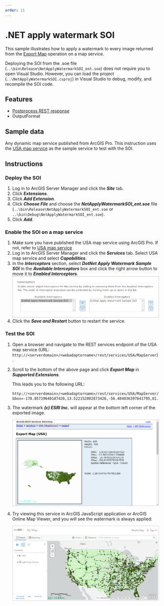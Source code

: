 ```yaml
---
order: 11
---
```


# .NET apply watermark SOI

This sample illustrates how to apply a watermark to every image returned from the [Export Map](https://developers.arcgis.com/rest/services-reference/export-map.htm) operation on a map service.

Deploying the SOI from the .soe file (`..\bin\Release\NetApplyWatermarkSOI_ent.soe`) does not require you to open Visual Studio. However, you can load the project (`..\NetApplyWatermarkSOI.csproj`) in Visual Studio to debug, modify, and recompile the SOI code.

## Features

* [Postprocess REST response](https://enterprise.arcgis.com/en/sdk/latest/windows/webframe.html#7281af24-01c7-42c5-bb7b-8d6135559cf9.html#Postprocess)
* OutputFormat

## Sample data

Any dynamic map service published from ArcGIS Pro. This instruction uses the [USA map service](../../../ReadMe.md#1-usa-service) as the sample service to test with the SOI.

## Instructions

### Deploy the SOI

1. Log in to ArcGIS Server Manager and click the ***Site*** tab.
2. Click ***Extensions***.
3. Click ***Add Extension***.
4. Click ***Choose File*** and choose the ***NetApplyWatermarkSOI_ent.soe*** file (`..\bin\Release\NetApplyWatermarkSOI_ent.soe` or `..\bin\Debug\NetApplyWatermarkSOI_ent.soe`).
5. Click ***Add***.

### Enable the SOI on a map service

1. Make sure you have published the USA map service using ArcGIS Pro. If not, refer to [USA map service](../../../ReadMe.md#1-usa-service)
2. Log in to ArcGIS Server Manager and click the ***Services*** tab. Select USA map service and select ***Capabilities***.
3. In the ***Interceptors*** section, select ***DotNet Apply Watermark Sample SOI*** in the ***Available Interceptors*** box and click the right arrow button to move it to ***Enabled Interceptors***.
   ![](../../../../images/netsp/NetWatermarkSOI1.png "Net Watermark SOI Sample")
4. Click the ***Save and Restart*** button to restart the service.

### Test the SOI

1. Open a browser and navigate to the REST services endpoint of the USA map service (URL: `http://<serverdomain>/<webadaptorname>/rest/services/USA/MapServer`).
2. Scroll to the bottom of the above page and click ***Export Map*** in ***Supported Extensions***.

   This leads you to the following URL:

   ```
   http://<serverdomain>/<webadaptorname>/rest/services/USA/MapServer/export?bbox=-178.85719640187426,13.522152002873426,-56.484036397641795,81.72479317856566
   ```
3. The watermark ***(c) ESRI Inc.*** will appear at the bottom left corner of the exported image.

   ![](../../../../images/netsp/NetWatermarkSOI2.png "Net Watermark SOI Sample")

4. Try viewing this service in ArcGIS JavaScript application or ArcGIS Online Map Viewer, and you will see the watermark is always applied:

   ![](../../../../images/netsp/NetWatermarkSOI3.png "Net Watermark SOI Sample")
